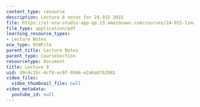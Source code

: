 ```yaml
---
content_type: resource
description: Lecture 8 notes for 24.915 2015
file: https://ol-ocw-studio-app-qa.s3.amazonaws.com/courses/24-915-linguistic-phonetics-fall-2015/d9c4c35c4cf8ec0f9566e2a6a8762981_MIT24_915F15_lec8.pdf
file_type: application/pdf
learning_resource_types:
- Lecture Notes
ocw_type: OCWFile
parent_title: Lecture Notes
parent_type: CourseSection
resourcetype: Document
title: Lecture 8
uid: d9c4c35c-4cf8-ec0f-9566-e2a6a8762981
video_files:
  video_thumbnail_file: null
video_metadata:
  youtube_id: null
---
```

